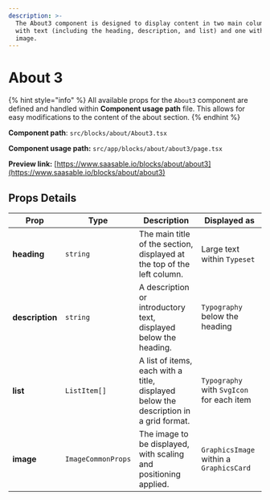 ```yaml
---
description: >-
  The About3 component is designed to display content in two main columns: one
  with text (including the heading, description, and list) and one with an
  image.
---
```


# About 3

{% hint style="info" %}
All available props for the `About3` component are defined and handled within **Component usage path** file. This allows for easy modifications to the content of the about section.
{% endhint %}

**Component path**: `src/blocks/about/About3.tsx`

**Component usage path:**  `src/app/blocks/about/about3/page.tsx`

**Preview link:** [https://www.saasable.io/blocks/about/about3](https://www.saasable.io/blocks/about/about3)

## Props Details

| Prop            | Type               | Description                                                                           | Displayed as                              |
| --------------- | ------------------ | ------------------------------------------------------------------------------------- | ----------------------------------------- |
| **heading**     | `string`           | The main title of the section, displayed at the top of the left column.               | Large text within `Typeset`               |
| **description** | `string`           | A description or introductory text, displayed below the heading.                      | `Typography` below the heading            |
| **list**        | `ListItem[]`       | A list of items, each with a title, displayed below the description in a grid format. | `Typography` with `SvgIcon` for each item |
| **image**       | `ImageCommonProps` | The image to be displayed, with scaling and positioning applied.                      | `GraphicsImage` within a `GraphicsCard`   |
